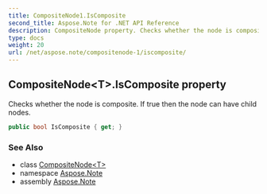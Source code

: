 ```yaml
---
title: CompositeNode1.IsComposite
second_title: Aspose.Note for .NET API Reference
description: CompositeNode property. Checks whether the node is composite. If true then the node can have child nodes
type: docs
weight: 20
url: /net/aspose.note/compositenode-1/iscomposite/
---
```

## CompositeNode&lt;T&gt;.IsComposite property

Checks whether the node is composite. If true then the node can have child nodes.

```csharp
public bool IsComposite { get; }
```

### See Also

* class [CompositeNode&lt;T&gt;](../)
* namespace [Aspose.Note](../../compositenode-1/)
* assembly [Aspose.Note](../../../)


